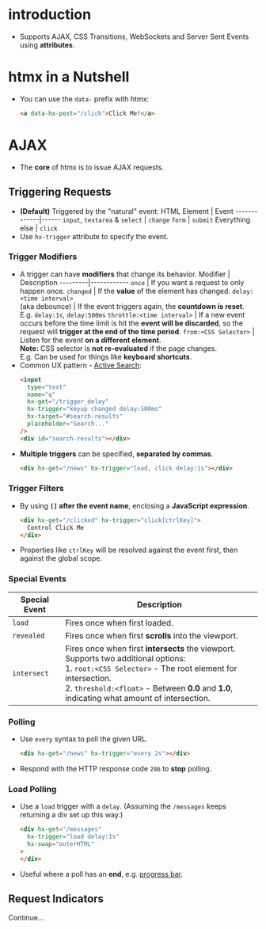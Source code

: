 # introduction

- Supports AJAX, CSS Transitions, WebSockets and Server Sent Events using **attributes**.

# htmx in a Nutshell

- You can use the `data-` prefix with htmx:
  ```html
  <a data-hx-post="/click">Click Me!</a>
  ```

# AJAX

- The **core** of htmx is to issue AJAX requests.

## Triggering Requests

- **(Default)** Triggered by the "natural" event:
  HTML Element | Event
  -------------|------
  `input`, `textarea` & `select` | `change`
  `form` | `submit`
  Everything else | `click`
- Use `hx-trigger` attribute to specify the event.

### Trigger Modifiers

- A trigger can have **modifiers** that change its behavior.
  Modifier | Description
  ---------|------------
  `once` | If you want a request to only happen once.
  `changed` | If the **value** of the element has changed.
  `delay:<time interval>`<br />(aka debounce) | If the event triggers again, the **countdown is reset**.<br />E.g. `delay:1s`, `delay:500ms`
  `throttle:<time interval>` | If a new event occurs before the time limit is hit the **event will be discarded**, so the request will **trigger at the end of the time period**.
  `from:<CSS Selector>` | Listen for the event **on a different element**.<br />**Note:** CSS selector is **not re-evaluated** if the page changes.<br />E.g. Can be used for things like **keyboard shortcuts**.
- Common UX pattern - [Active Search](https://htmx.org/examples/active-search/):
  ```html
  <input
    type="text"
    name="q"
    hx-get="/trigger_delay"
    hx-trigger="keyup changed delay:500ms"
    hx-target="#search-results"
    placeholder="Search..."
  />
  <div id="search-results"></div>
  ```
- **Multiple triggers** can be specified, **separated by commas**.
  ```html
  <div hx-get="/news" hx-trigger="load, click delay:1s"></div>
  ```

### Trigger Filters

- By using **`[]` after the event name**, enclosing a **JavaScript expression**.
  ```html
  <div hx-get="/clicked" hx-trigger="click[ctrlKey]">
    Control Click Me
  </div>
  ```
- Properties like `ctrlKey` will be resolved against the  event first, then against the global scope.

### Special Events

Special Event | Description
--------------|------------
`load` | Fires once when first loaded.
`revealed` | Fires once when first **scrolls** into the viewport.
`intersect` | Fires once when first **intersects** the viewport.<br />Supports two additional options:<br />1. `root:<CSS Selector>` - The root element for intersection.<br />2. `threshold:<float>` - Between **0.0** and **1.0**, indicating what amount of intersection.

### Polling

- Use `every` syntax to poll the given URL.
  ```html
  <div hx-get="/news" hx-trigger="every 2s"></div>
  ```
- Respond with the HTTP response code `286` to **stop** polling.

### Load Polling

- Use a `load` trigger with a `delay`. (Assuming the `/messages` keeps returning a div set up this way.)
  ```html
  <div hx-get="/messages"
    hx-trigger="load delay:1s"
    hx-swap="outerHTML"
  >
  </div>
  ```
- Useful where a poll has an **end**, e.g. [progress bar](https://htmx.org/examples/progress-bar/).

## Request Indicators

Continue...